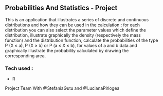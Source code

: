 ## Probabilities And Statistics - Project

This is an application that illustrates a series of discrete and continuous distributions and how they can be
used in the calculation : for each distribution you can also select the parameter values
which define the distribution, illustrate graphically the density (respectively the mass function) and the distribution function,
calculate the probabilities of the type P (X ≤ a), P (X ≥ b) or P (a ≤ X ≤ b), for values of a and b
data and graphically illustrate the probability calculated by drawing the corresponding area.

### Tech used :
- R


Project Team With @StefaniaGutu and @LucianaPirlogea
